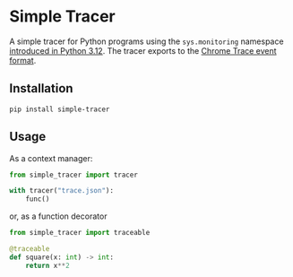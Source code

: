 # Simple Tracer

A simple tracer for Python programs using the `sys.monitoring` namespace
[introduced in Python 3.12](https://docs.python.org/3/whatsnew/3.12.html#pep-669-low-impact-monitoring-for-cpython).
The tracer exports to the [Chrome Trace event format](https://docs.google.com/document/d/1CvAClvFfyA5R-PhYUmn5OOQtYMH4h6I0nSsKchNAySU/preview).

## Installation

```shell
pip install simple-tracer
```

## Usage

As a context manager:

```python
from simple_tracer import tracer

with tracer("trace.json"):
    func()
```

or, as a function decorator

```python
from simple_tracer import traceable

@traceable
def square(x: int) -> int:
    return x**2
```
